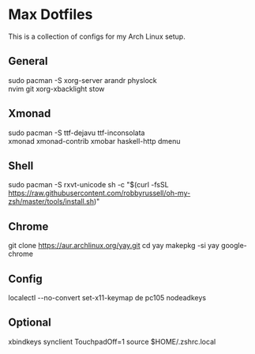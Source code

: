 # Max Dotfiles
This is a collection of configs for my Arch Linux setup.

## General
sudo pacman -S xorg-server arandr physlock \
 nvim git xorg-xbacklight stow

## Xmonad
sudo pacman -S ttf-dejavu ttf-inconsolata \
 xmonad xmonad-contrib xmobar haskell-http dmenu

## Shell
sudo pacman -S rxvt-unicode
sh -c "$(curl -fsSL https://raw.githubusercontent.com/robbyrussell/oh-my-zsh/master/tools/install.sh)"

## Chrome
git clone https://aur.archlinux.org/yay.git
cd yay
makepkg -si
yay google-chrome

## Config
localectl --no-convert set-x11-keymap de pc105 nodeadkeys

## Optional
xbindkeys
synclient TouchpadOff=1
source $HOME/.zshrc.local
